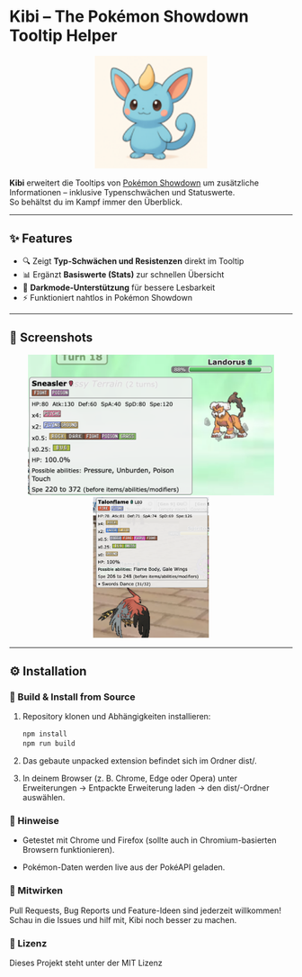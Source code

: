 # Kibi – The Pokémon Showdown Tooltip Helper

<p align="center">
  <img src="icons/icon128.png" height="200" alt="Extension Icon">
</p>

**Kibi** erweitert die Tooltips von [Pokémon Showdown](https://pokemonshowdown.com) um zusätzliche Informationen – inklusive Typenschwächen und Statuswerte.  
So behältst du im Kampf immer den Überblick.

---

## ✨ Features

- 🔍 Zeigt **Typ-Schwächen und Resistenzen** direkt im Tooltip
- 📊 Ergänzt **Basiswerte (Stats)** zur schnellen Übersicht
- 🎨 **Darkmode-Unterstützung** für bessere Lesbarkeit
- ⚡ Funktioniert nahtlos in Pokémon Showdown

---

## 📸 Screenshots

<p align="center">
  <img src="docs/screenshot.1.png" height="250" alt="Screenshot 1">
  <img src="docs/screenshot.2.png" height="250" alt="Screenshot 2">
</p>

---

## ⚙️ Installation

### 🔨 Build & Install from Source

1. Repository klonen und Abhängigkeiten installieren:

   ```bash
   npm install
   npm run build
   ```

2. Das gebaute unpacked extension befindet sich im Ordner dist/.

3. In deinem Browser (z. B. Chrome, Edge oder Opera) unter
   Erweiterungen → Entpackte Erweiterung laden → den dist/-Ordner auswählen.

### 📌 Hinweise

- Getestet mit Chrome und Firefox (sollte auch in Chromium-basierten Browsern funktionieren).

- Pokémon-Daten werden live aus der PokéAPI geladen.

### 🤝 Mitwirken

Pull Requests, Bug Reports und Feature-Ideen sind jederzeit willkommen!
Schau in die Issues und hilf mit, Kibi noch besser zu machen.

### 📜 Lizenz

Dieses Projekt steht unter der MIT Lizenz
